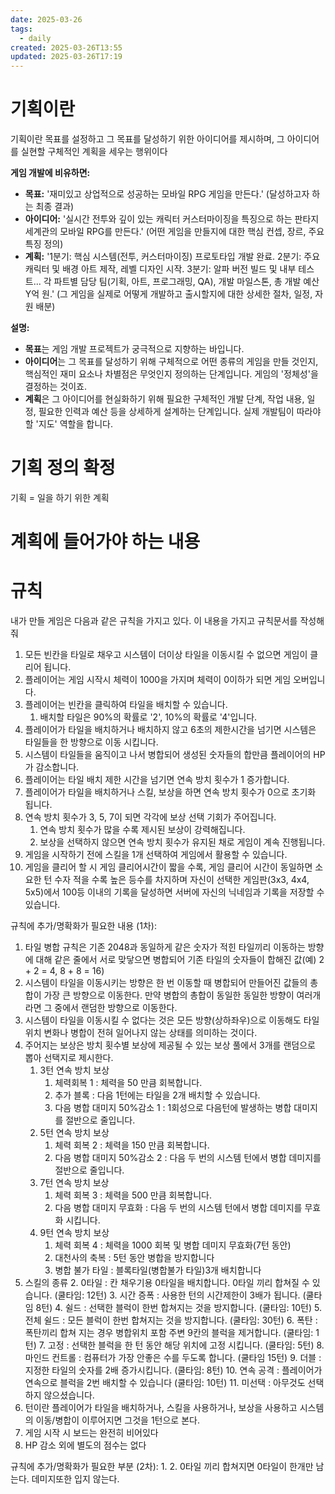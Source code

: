 ```yaml
---
date: 2025-03-26
tags:
  - daily
created: 2025-03-26T13:55
updated: 2025-03-26T17:19
---
```

# 기획이란
기획이란 목표를 설정하고 그 목표를 달성하기 위한 아이디어를 제시하며, 그 아이디어를 실현할 구체적인 계획을 세우는 행위이다

**게임 개발에 비유하면:**
- **목표:** '재미있고 상업적으로 성공하는 모바일 RPG 게임을 만든다.' (달성하고자 하는 최종 결과)
- **아이디어:** '실시간 전투와 깊이 있는 캐릭터 커스터마이징을 특징으로 하는 판타지 세계관의 모바일 RPG를 만든다.' (어떤 게임을 만들지에 대한 핵심 컨셉, 장르, 주요 특징 정의)
- **계획:** '1분기: 핵심 시스템(전투, 커스터마이징) 프로토타입 개발 완료. 2분기: 주요 캐릭터 및 배경 아트 제작, 레벨 디자인 시작. 3분기: 알파 버전 빌드 및 내부 테스트... 각 파트별 담당 팀(기획, 아트, 프로그래밍, QA), 개발 마일스톤, 총 개발 예산 Y억 원.' (그 게임을 실제로 어떻게 개발하고 출시할지에 대한 상세한 절차, 일정, 자원 배분)

**설명:**
- **목표**는 게임 개발 프로젝트가 궁극적으로 지향하는 바입니다.
- **아이디어**는 그 목표를 달성하기 위해 구체적으로 어떤 종류의 게임을 만들 것인지, 핵심적인 재미 요소나 차별점은 무엇인지 정의하는 단계입니다. 게임의 '정체성'을 결정하는 것이죠.
- **계획**은 그 아이디어를 현실화하기 위해 필요한 구체적인 개발 단계, 작업 내용, 일정, 필요한 인력과 예산 등을 상세하게 설계하는 단계입니다. 실제 개발팀이 따라야 할 '지도' 역할을 합니다.

# 기획 정의 확정
기획 = 일을 하기 위한 계획

# 계획에 들어가야 하는 내용

# 규칙
내가 만들 게임은 다음과 같은 규칙을 가지고 있다. 이 내용을 가지고 규칙문서를 작성해줘

1. 모든 빈칸을 타일로 채우고 시스템이 더이상 타일을 이동시킬 수 없으면 게임이 클리어 됩니다.
2. 플레이어는 게임 시작시 체력이 1000을 가지며 체력이 0이하가 되면 게임 오버입니다.
3. 플레이어는 빈칸을 클릭하여 타일을 배치할 수 있습니다.
	1. 배치할 타일은 90%의 확률로 '2', 10%의 확률로 '4'입니다.
4. 플레이어가 타일을 배치하거나 배치하지 않고 6초의 제한시간을 넘기면 시스템은 타일들을 한 방향으로 이동 시킵니다.
5. 시스템이 타일들을 움직이고 나서 병합되어 생성된 숫자들의 합만큼 플레이어의 HP가 감소합니다.
6. 플레이어는 타일 배치 제한 시간을 넘기면 연속 방치 횟수가 1 증가합니다.
7. 플레이어가 타일을 배치하거나 스킬, 보상을 하면 연속 방치 횟수가 0으로 초기화 됩니다.
8. 연속 방치 횟수가 3, 5, 7이 되면 각각에 보상 선택 기회가 주어집니다.
	1. 연속 방치 횟수가 많을 수록 제시된 보상이 강력해집니다.
	2. 보상을 선택하지 않으면 연속 방치 횟수가 유지된 채로 게임이 계속 진행됩니다.
9. 게임을 시작하기 전에 스킬을 1개 선택하여 게임에서 활용할 수 있습니다.
10. 게임을 클리어 할 시 게임 클리어시간이 짧을 수록, 게임 클리어 시간이 동일하면 소요한 턴 수자 적을 수록 높은 등수를 차지하며 자신이 선택한 게임판(3x3, 4x4, 5x5)에서 100등 이내의 기록을 달성하면 서버에 자신의 닉네임과 기록을 저장할 수 있습니다. 



규칙에 추가/명확화가 필요한 내용 (1차):
1. 타일 병합 규칙은 기존 2048과 동일하게 같은 숫자가 적힌 타일끼리 이동하는 방향에 대해 같은 줄에서 서로 맞닿으면 병합되어 기존 타일의 숫자들이 합해진 값(예) 2 + 2 = 4, 8 + 8 = 16)
2. 시스템이 타일을 이동시키는 방향은 한 번 이동할 때 병합되어 만들어진 값들의 총합이 가장 큰 방향으로 이동한다. 만약 병합의 총합이 동일한 동일한 방향이 여러개라면 그 중에서 랜덤한 방향으로 이동한다. 
3. 시스템이 타일을 이동시킬 수 없다는 것은 모든 방향(상하좌우)으로 이동해도 타일 위치 변화나 병합이 전혀 일어나지 않는 상태를 의미하는 것이다.
4. 주어지는 보상은 방치 횟수별 보상에 제공될 수 있는 보상 풀에서 3개를 랜덤으로 뽑아 선택지로 제시한다. 
	1. 3턴 연속 방치 보상
		1. 체력회복 1 : 체력을 50 만큼 회복합니다.
		2. 추가 블록 : 다음 1턴에는 타일을 2개 배치할 수 있습니다.
		3. 다음 병합 대미지 50%감소 1 : 1회성으로 다음턴에 발생하는 병합 대미지를 절반으로 줄입니다.
	2. 5턴 연속 방치 보상
		1. 체력 회복 2 : 체력을 150 만큼 회복합니다.
		2. 다음 병합 대미지 50%감소 2 : 다음 두 번의 시스템 턴에서 병합 데미지를 절반으로 줄입니다.
	3. 7턴 연속 방치 보상
		1. 체력 회복 3 : 체력을 500 만큼 회복합니다.
		2. 다음 병합 대미지 무효화 : 다음 두 번의 시스템 턴에서 병합 데미지를 무효화 시킵니다.
	4. 9턴 연속 방치 보상
		1. 체력 회복 4 : 체력을 1000 회복 및 병합 데미지 무효화(7턴 동안)
		2. 대천사의 축복 : 5턴 동안 병합을 방지합니다
		3. 병합 불가 타일 : 블록타일(병합불가 타일)3개 배치합니다
5. 스킬의 종류
	2. 0타일 : 칸 채우기용 0타일을 배치합니다. 0타일 끼리 합쳐질 수 있습니다. (쿨타임: 12턴)
	3. 시간 증폭 : 사용한 턴의 시간제한이 3배가 됩니다. (쿨타임 8턴)
	4. 쉴드 : 선택한 블럭이 한번 합쳐지는 것을 방지합니다. (쿨타임: 10턴)
	5. 전체 쉴드 : 모든 블럭이 한번 합쳐지는 것을 방지합니다. (쿨타임: 30턴)
	6. 폭탄 : 폭탄끼리 합쳐 지는 경우 병합위치 포함 주변 9칸의 블럭을 제거합니다. (쿨타임: 1턴)
	7. 고정 : 선택한 블럭을 한 턴 동안 해당 위치에 고정 시킵니다. (쿨타임: 5턴)
	8. 마인드 컨트롤 : 컴퓨터가 가장 안좋은 수를 두도록 합니다. (쿨타임 15턴)
	9. 더블 : 지정한 타일의 숫자를 2배 증가시킵니다. (쿨타임: 8턴)
	10. 연속 공격 : 플레이어가 연속으로 블럭을 2번 배치할 수 있습니다 (쿨타임: 10턴)
	11. 미선택 : 아무것도 선택하지 않으셨습니다.
6. 턴이란 플레이어가 타일을 배치하거나, 스킬을 사용하거나, 보상을 사용하고 시스템의 이동/병합이 이루어지면 그것을 1턴으로 본다.
7. 게임 시작 시 보드는 완전히 비어있다
8. HP 감소 외에 별도의 점수는 없다

규칙에 추가/명확화가 필요한 부분 (2차):
1. 
2. 0타일 끼리 합쳐지면 0타일이 한개만 남는다. 데미지또한 입지 않는다.